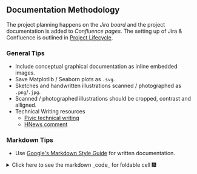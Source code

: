 ## Documentation Methodology

The project planning happens on the _Jira board_ and the project documentation is added to _Confluence pages_.
The setting up of Jira & Confluence is outlined in [Project Lifecycle](project_planning.md#project-lifecycle).

### General Tips
* Include conceptual graphical documentation as inline embedded images.
* Save Matplotlib / Seaborn plots as `.svg`.
* Sketches and handwritten illustrations scanned / photographed as `.png`/`.jpg`.
* Scanned / photographed illustrations should be cropped, contrast and alligned.
* Technical Writing resources
  * [Pivic technical writing](https://pivic.blog/blog/technical-writing/)
  * [HNews comment](https://news.ycombinator.com/item?id=32344610)

### Markdown Tips

* Use [Google's Markdown Style Guide](https://google.github.io/styleguide/docguide/style.html) for written documentation.

<details>

<summary>
Click here to see the markdown _code_ for foldable cell 🎆

</summary>


  ```
  <details>

  <summary>
  Click here to see the markdown _code_ for foldable cell 🎆

  </summary>

    (code cell content)

  </details>
  ```
</details>
